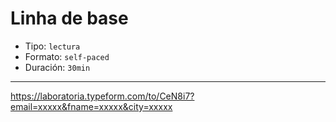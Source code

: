 # Linha de base

* Tipo: `lectura`
* Formato: `self-paced`
* Duración: `30min`

***

https://laboratoria.typeform.com/to/CeN8i7?email=xxxxx&fname=xxxxx&city=xxxxx
